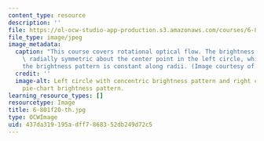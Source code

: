 ```yaml
---
content_type: resource
description: ''
file: https://ol-ocw-studio-app-production.s3.amazonaws.com/courses/6-801-machine-vision-fall-2020/437da319195adff7868352db249d72c5_6-801f20-th.jpg
file_type: image/jpeg
image_metadata:
  caption: "This course covers rotational optical flow. The brightness pattern is\
    \ radially symmetric about the center point in the left circle, while in the right\_\
    the brightness pattern is constant along radii. (Image courtesy of the instructor.)"
  credit: ''
  image-alt: Left circle with concentric brightness pattern and right circle with
    pie-chart brightness pattern.
learning_resource_types: []
resourcetype: Image
title: 6-801f20-th.jpg
type: OCWImage
uid: 437da319-195a-dff7-8683-52db249d72c5
---
```

